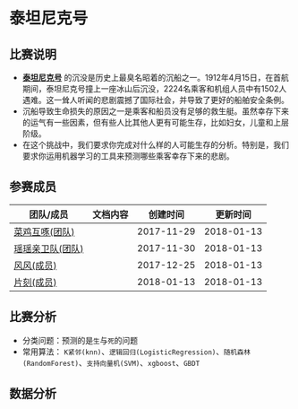# **泰坦尼克号**

## 比赛说明

* [**泰坦尼克号**](https://www.kaggle.com/c/titanic) 的沉没是历史上最臭名昭着的沉船之一。1912年4月15日，在首航期间，泰坦尼克号撞上一座冰山后沉没，2224名乘客和机组人员中有1502人遇难。这一耸人听闻的悲剧震撼了国际社会，并导致了更好的船舶安全条例。
* 沉船导致生命损失的原因之一是乘客和船员没有足够的救生艇。虽然幸存下来的运气有一些因素，但有些人比其他人更有可能生存，比如妇女，儿童和上层阶级。
* 在这个挑战中，我们要求你完成对什么样的人可能生存的分析。特别是，我们要求你运用机器学习的工具来预测哪些乘客幸存下来的悲剧。

## 参赛成员

| 团队/成员 | 文档内容 | 创建时间| 更新时间 |
| - | - | - | - |
| [菜鸡互啄(团队)](https://github.com/wangyangting) |  | 2017-11-29  | 2018-01-13 |
| [瑶瑶亲卫队(团队)](https://github.com/chenyyx) |  |  2017-11-30  | 2018-01-13 |
| [风风(成员)](https://github.com/fengfengtzp) |  |  2017-12-25 | 2018-01-13 |
| [片刻(成员)](https://github.com/jiangzhonglian) |  |  2018-01-13 | 2018-01-13 |

## 比赛分析

* 分类问题：预测的是`生`与`死`的问题
* 常用算法： `K紧邻(knn)`、`逻辑回归(LogisticRegression)`、`随机森林(RandomForest)`、`支持向量机(SVM)`、`xgboost`、`GBDT`

## 数据分析



